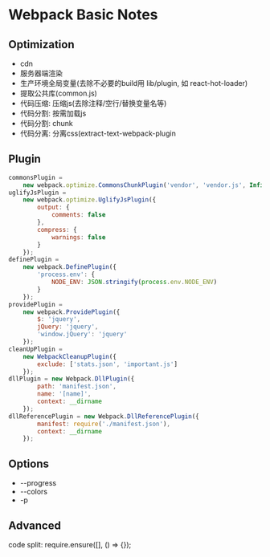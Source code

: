 # Webpack Basic Notes

## Optimization

-   cdn
-   服务器端渲染
-   生产环境全局变量(去除不必要的build用 lib/plugin, 如 react-hot-loader)
-   提取公共库(common.js)
-   代码压缩: 压缩js(去除注释/空行/替换变量名等)
-   代码分割: 按需加载js
-   代码分割: chunk
-   代码分离: 分离css(extract-text-webpack-plugin

## Plugin

```js
commonsPlugin =
    new webpack.optimize.CommonsChunkPlugin('vendor', 'vendor.js', Infinity);
uglifyJsPlugin =
    new webpack.optimize.UglifyJsPlugin({
        output: {
            comments: false
        },
        compress: {
            warnings: false
        }
    });
definePlugin =
    new webpack.DefinePlugin({
        'process.env': {
            NODE_ENV: JSON.stringify(process.env.NODE_ENV)
        }
    });
providePlugin =
    new webpack.ProvidePlugin({
        $: 'jquery',
        jQuery: 'jquery',
        'window.jQuery': 'jquery'
    });
cleanUpPlugin = 
    new WebpackCleanupPlugin({
        exclude: ['stats.json', 'important.js']
    });
dllPlugin = new Webpack.DllPlugin({
        path: 'manifest.json',
        name: '[name]',
        context: __dirname
    });
dllReferencePlugin = new Webpack.DllReferencePlugin({
        manifest: require('./manifest.json'),
        context: __dirname
    });
```

## Options

-  --progress
-  --colors
-  -p

## Advanced

code split: require.ensure([], () => {});
